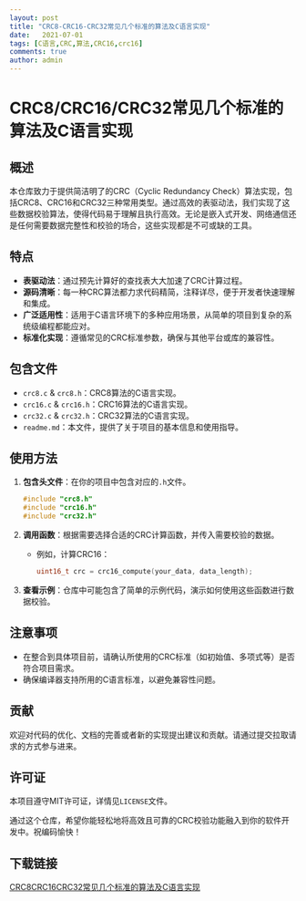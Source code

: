 ```yaml
---
layout: post
title: "CRC8-CRC16-CRC32常见几个标准的算法及C语言实现"
date:   2021-07-01
tags: [C语言,CRC,算法,CRC16,crc16]
comments: true
author: admin
---
```

# CRC8/CRC16/CRC32常见几个标准的算法及C语言实现

## 概述

本仓库致力于提供简洁明了的CRC（Cyclic Redundancy Check）算法实现，包括CRC8、CRC16和CRC32三种常用类型。通过高效的表驱动法，我们实现了这些数据校验算法，使得代码易于理解且执行高效。无论是嵌入式开发、网络通信还是任何需要数据完整性和校验的场合，这些实现都是不可或缺的工具。

## 特点

- **表驱动法**：通过预先计算好的查找表大大加速了CRC计算过程。
- **源码清晰**：每一种CRC算法都力求代码精简，注释详尽，便于开发者快速理解和集成。
- **广泛适用性**：适用于C语言环境下的多种应用场景，从简单的项目到复杂的系统级编程都能应对。
- **标准化实现**：遵循常见的CRC标准参数，确保与其他平台或库的兼容性。

## 包含文件

- `crc8.c` & `crc8.h`：CRC8算法的C语言实现。
- `crc16.c` & `crc16.h`：CRC16算法的C语言实现。
- `crc32.c` & `crc32.h`：CRC32算法的C语言实现。
- `readme.md`：本文件，提供了关于项目的基本信息和使用指导。

## 使用方法

1. **包含头文件**：在你的项目中包含对应的`.h`文件。
   
   ```c
   #include "crc8.h"
   #include "crc16.h"
   #include "crc32.h"
   ```

2. **调用函数**：根据需要选择合适的CRC计算函数，并传入需要校验的数据。

   - 例如，计算CRC16：
     ```c
     uint16_t crc = crc16_compute(your_data, data_length);
     ```
   
3. **查看示例**：仓库中可能包含了简单的示例代码，演示如何使用这些函数进行数据校验。

## 注意事项

- 在整合到具体项目前，请确认所使用的CRC标准（如初始值、多项式等）是否符合项目需求。
- 确保编译器支持所用的C语言标准，以避免兼容性问题。

## 贡献

欢迎对代码的优化、文档的完善或者新的实现提出建议和贡献。请通过提交拉取请求的方式参与进来。

## 许可证

本项目遵守MIT许可证，详情见`LICENSE`文件。

通过这个仓库，希望你能轻松地将高效且可靠的CRC校验功能融入到你的软件开发中。祝编码愉快！

## 下载链接

[CRC8CRC16CRC32常见几个标准的算法及C语言实现](https://pan.quark.cn/s/09b5c049c464)